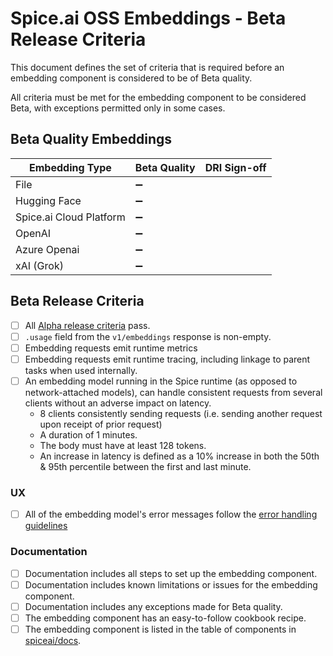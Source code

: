 # Spice.ai OSS Embeddings - Beta Release Criteria

This document defines the set of criteria that is required before an embedding component is considered to be of Beta quality.

All criteria must be met for the embedding component to be considered Beta, with exceptions permitted only in some cases.

## Beta Quality Embeddings

|     Embedding Type      | Beta Quality | DRI Sign-off |
| ----------------------- | ------------ | ------------ |
| File                    | ➖           |              |
| Hugging Face            | ➖           |              |
| Spice.ai Cloud Platform | ➖           |              |
| OpenAI                  | ➖           |              |
| Azure Openai            | ➖           |              |
| xAI (Grok)              | ➖           |              |

## Beta Release Criteria

- [ ] All [Alpha release criteria](./alpha.md) pass.
- [ ] `.usage` field from the `v1/embeddings` response is non-empty.
- [ ] Embedding requests emit runtime metrics
- [ ] Embedding requests emit runtime tracing, including linkage to parent tasks when used internally.
- [ ] An embedding model running in the Spice runtime (as opposed to network-attached models), can handle consistent requests from several clients without an adverse impact on latency.
  - 8 clients consistently sending requests (i.e. sending another request upon receipt of prior request)
  - A duration of 1 minutes.
  - The body must have at least 128 tokens.
  - An increase in latency is defined as a 10% increase in both the 50th & 95th percentile between the first and last minute.


### UX
- [ ] All of the embedding model's error messages follow the [error handling guidelines](../../dev/error_handling.md)


### Documentation

- [ ] Documentation includes all steps to set up the embedding component.
- [ ] Documentation includes known limitations or issues for the embedding component.
- [ ] Documentation includes any exceptions made for Beta quality.
- [ ] The embedding component has an easy-to-follow cookbook recipe.
- [ ] The embedding component is listed in the table of components in [spiceai/docs](https://github.com/spiceai/docs).
